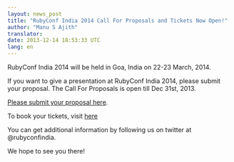```yaml
---
layout: news_post
title: "RubyConf India 2014 Call For Proposals and Tickets Now Open!"
author: "Manu S Ajith"
translator:
date: 2013-12-14 18:53:33 UTC
lang: en
---
```


RubyConf India 2014 will be held in Goa, India on 22-23 March, 2014.

If you want to give a presentation at RubyConf India 2014, please submit your proposal. The Call For Proposals is open till Dec 31st, 2013.

[Please submit your proposal here](https://rubyconfindia2014.busyconf.com/proposals/new).

To book your tickets, visit [here](http://rubyconfindia.org/2014/tickets.html)

You can get additional information by following us on twitter at @rubyconfindia.

We hope to see you there!
